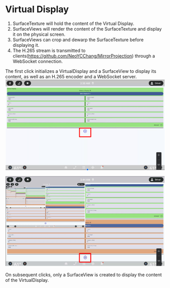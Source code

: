 # Virtual Display
1.  SurfaceTexture will hold the content of the Virtual Display.
2.  SurfaceViews will render the content of the SurfaceTexture and display it on the physical screen.
3.  SurfaceViews can crop and dewarp the SurfaceTexture before displaying it.
4.  The H.265 stream is transmitted to clients(https://github.com/NeoYCChang/MirrorProjection) through a WebSocket connection.

The first click initializes a VirtualDisplay and a SurfaceView to display its content, as well as an H.265 encoder and a WebSocket server.
![Before_click.png](https://github.com/NeoYCChang/VirtualDisplay/blob/master/IMG/Before_click.png)

![After_click.png](https://github.com/NeoYCChang/VirtualDisplay/blob/master/IMG/After_click.png)

On subsequent clicks, only a SurfaceView is created to display the content of the VirtualDisplay.
